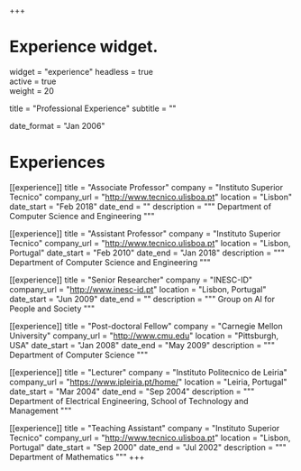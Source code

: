 +++
# Experience widget.
widget = "experience"
headless = true  
active = true  
weight = 20  

title = "Professional Experience"
subtitle = ""

date_format = "Jan 2006"

# Experiences
[[experience]]
  title = "Associate Professor"
  company = "Instituto Superior Tecnico"
  company_url = "http://www.tecnico.ulisboa.pt"
  location = "Lisbon"
  date_start = "Feb 2018"
  date_end = ""
  description = """
  Department of Computer Science and Engineering
  """

[[experience]]
  title = "Assistant Professor"
  company = "Instituto Superior Tecnico"
  company_url = "http://www.tecnico.ulisboa.pt"
  location = "Lisbon, Portugal"
  date_start = "Feb 2010"
  date_end = "Jan 2018"
  description = """
  Department of Computer Science and Engineering
  """

[[experience]]
  title = "Senior Researcher"
  company = "INESC-ID"
  company_url = "http://www.inesc-id.pt"
  location = "Lisbon, Portugal"
  date_start = "Jun 2009"
  date_end = ""
  description = """
  Group on AI for People and Society
  """

[[experience]]
  title = "Post-doctoral Fellow"
  company = "Carnegie Mellon University"
  company_url = "http://www.cmu.edu"
  location = "Pittsburgh, USA"
  date_start = "Jan 2008"
  date_end = "May 2009"
  description = """
  Department of Computer Science
  """

[[experience]]
  title = "Lecturer"
  company = "Instituto Politecnico de Leiria"
  company_url = "https://www.ipleiria.pt/home/"
  location = "Leiria, Portugal"
  date_start = "Mar 2004"
  date_end = "Sep 2004"
  description = """
  Department of Electrical Engineering, 
  School of Technology and Management
  """

[[experience]]
  title = "Teaching Assistant"
  company = "Instituto Superior Tecnico"
  company_url = "http://www.tecnico.ulisboa.pt"
  location = "Lisbon, Portugal"
  date_start = "Sep 2000"
  date_end = "Jul 2002"
  description = """
  Department of Mathematics
  """
+++
